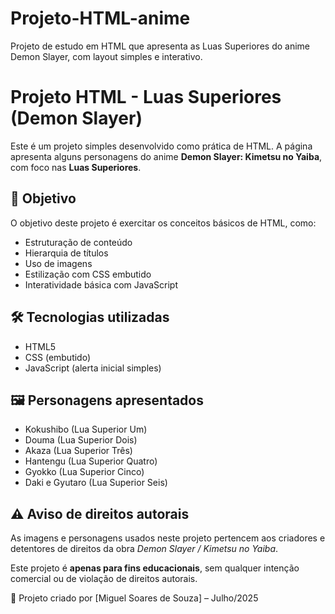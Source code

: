 # Projeto-HTML-anime
Projeto de estudo em HTML que apresenta as Luas Superiores do anime Demon Slayer, com layout simples e interativo.

# Projeto HTML - Luas Superiores (Demon Slayer)

Este é um projeto simples desenvolvido como prática de HTML. A página apresenta alguns personagens do anime **Demon Slayer: Kimetsu no Yaiba**, com foco nas **Luas Superiores**.

## 🧪 Objetivo

O objetivo deste projeto é exercitar os conceitos básicos de HTML, como:
- Estruturação de conteúdo
- Hierarquia de títulos
- Uso de imagens
- Estilização com CSS embutido
- Interatividade básica com JavaScript

## 🛠️ Tecnologias utilizadas

- HTML5
- CSS (embutido)
- JavaScript (alerta inicial simples)

## 🖼️ Personagens apresentados

- Kokushibo (Lua Superior Um)
- Douma (Lua Superior Dois)
- Akaza (Lua Superior Três)
- Hantengu (Lua Superior Quatro)
- Gyokko (Lua Superior Cinco)
- Daki e Gyutaro (Lua Superior Seis)

## ⚠️ Aviso de direitos autorais

As imagens e personagens usados neste projeto pertencem aos criadores e detentores de direitos da obra *Demon Slayer / Kimetsu no Yaiba*.

Este projeto é **apenas para fins educacionais**, sem qualquer intenção comercial ou de violação de direitos autorais.


🔗 Projeto criado por [Miguel Soares de Souza] – Julho/2025
